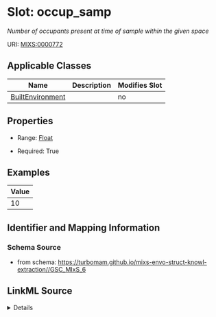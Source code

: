 # Slot: occup_samp


_Number of occupants present at time of sample within the given space_



URI: [MIXS:0000772](https://w3id.org/mixs/0000772)



<!-- no inheritance hierarchy -->




## Applicable Classes

| Name | Description | Modifies Slot |
| --- | --- | --- |
[BuiltEnvironment](BuiltEnvironment.md) |  |  no  |







## Properties

* Range: [Float](Float.md)

* Required: True






## Examples

| Value |
| --- |
| 10 |

## Identifier and Mapping Information







### Schema Source


* from schema: https://turbomam.github.io/mixs-envo-struct-knowl-extraction//GSC_MIxS_6




## LinkML Source

<details>
```yaml
name: occup_samp
description: Number of occupants present at time of sample within the given space
title: occupancy at sampling
examples:
- value: '10'
from_schema: https://turbomam.github.io/mixs-envo-struct-knowl-extraction//GSC_MIxS_6
rank: 1000
slot_uri: MIXS:0000772
alias: occup_samp
domain_of:
- BuiltEnvironment
range: float
required: true

```
</details>